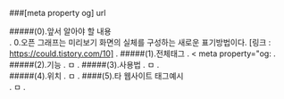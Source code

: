 ###[meta property og] url

#####(0).앞서 알아야 할 내용  
.
    0.오픈 그래프는 미리보기 화면의 실체를 구성하는 새로운 표기방법이다.
    [링크 : https://could.tistory.com/10]
.
#####(1).전체태그
.
    < meta property="og:
.
#####(2).기능
.
    ㅁ
.
#####(3).사용법
.
    ㅁ
.    
#####(4).위치
.
    ㅁ
.
####(5).타 웹사이트 태그예시    
.
    ㅁ
.